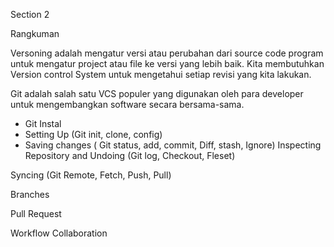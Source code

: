
Section 2

Rangkuman

Versoning adalah mengatur versi atau perubahan dari source code program untuk mengatur project atau file
ke versi yang lebih baik.
Kita membutuhkan Version control System untuk mengetahui setiap revisi yang kita lakukan.

Git adalah salah satu VCS populer yang digunakan oleh para developer untuk mengembangkan software 
secara bersama-sama.
- Git Instal
- Setting Up (Git init, clone, config)
- Saving changes ( Git status, add, commit, Diff, stash, Ignore)
Inspecting Repository and Undoing (Git log, Checkout, Fleset)

Syncing (Git Remote, Fetch, Push, Pull)

Branches

Pull Request

Workflow Collaboration
